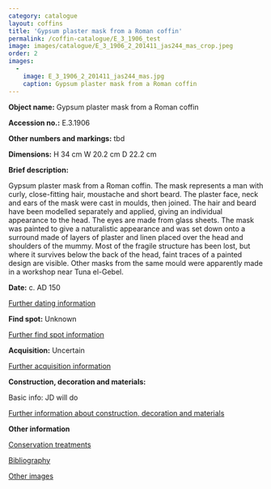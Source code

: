 ```yaml
---
category: catalogue
layout: coffins
title: 'Gypsum plaster mask from a Roman coffin'
permalink: /coffin-catalogue/E_3_1906_test
image: images/catalogue/E_3_1906_2_201411_jas244_mas_crop.jpeg
order: 2
images: 
  -
    image: E_3_1906_2_201411_jas244_mas.jpg
    caption: Gypsum plaster mask from a Roman coffin
---
```


**Object name:** 
Gypsum plaster mask from a Roman coffin

**Accession no.:** 
E.3.1906

**Other numbers and markings:**
tbd

**Dimensions:** 
H 34 cm
W 20.2 cm
D 22.2 cm

**Brief description:** 

Gypsum plaster mask from a Roman coffin. The mask represents a man with curly, close-fitting hair, moustache and short beard. The plaster face, neck and ears of the mask were cast in moulds, then joined. The hair and beard have been modelled separately and applied, giving an individual appearance to the head. The eyes are made from glass sheets. The mask was painted to give a naturalistic appearance and was set down onto a surround made of layers of plaster and linen placed over the head and shoulders of the mummy. Most of the fragile structure has been lost, but where it survives below the back of the head, faint traces of a painted design are visible. Other masks from the same mould were apparently made in a workshop near Tuna el-Gebel.

**Date:**
c. AD 150

[Further dating information](/catalogue_extras/E_3_1906_dating)

**Find spot:**
Unknown

[Further find spot information](/catalogue_extras/E_3_1906_findspot)

**Acquisition:**
Uncertain

[Further acquisition information](/catalogue_extras/E_3_1906_acquisition)

**Construction, decoration and materials:**

Basic info: JD will do

[Further information about construction, decoration and materials](/catalogue_extras/E_3_1906_materials)


**Other information**

[Conservation treatments](/catalogue_extras/E_3_1906_conservation)

[Bibliography](/catalogue_extras/E_3_1906_bibliography)

[Other images](/catalogue_extras/E_3_1906_imagesheet)

